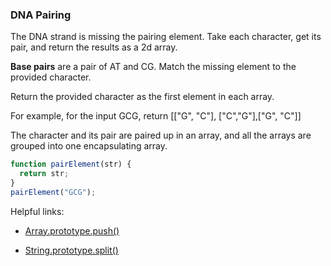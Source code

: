 ### DNA Pairing

The DNA strand is missing the pairing element. Take each character, get its pair, and return the results as a 2d array.

__Base pairs__ are a pair of AT and CG. Match the missing element to the provided character.

Return the provided character as the first element in each array.

For example, for the input GCG, return [["G", "C"], ["C","G"],["G", "C"]]

The character and its pair are paired up in an array, and all the arrays are grouped into one encapsulating array.


```javascript
function pairElement(str) {
  return str;
}
pairElement("GCG");
```

Helpful links:
* [Array.prototype.push()](https://developer.mozilla.org/en-US/docs/Web/JavaScript/Reference/Global_Objects/Array/push)

* [String.prototype.split()](https://developer.mozilla.org/en-US/docs/Web/JavaScript/Reference/Global_Objects/String/split)
